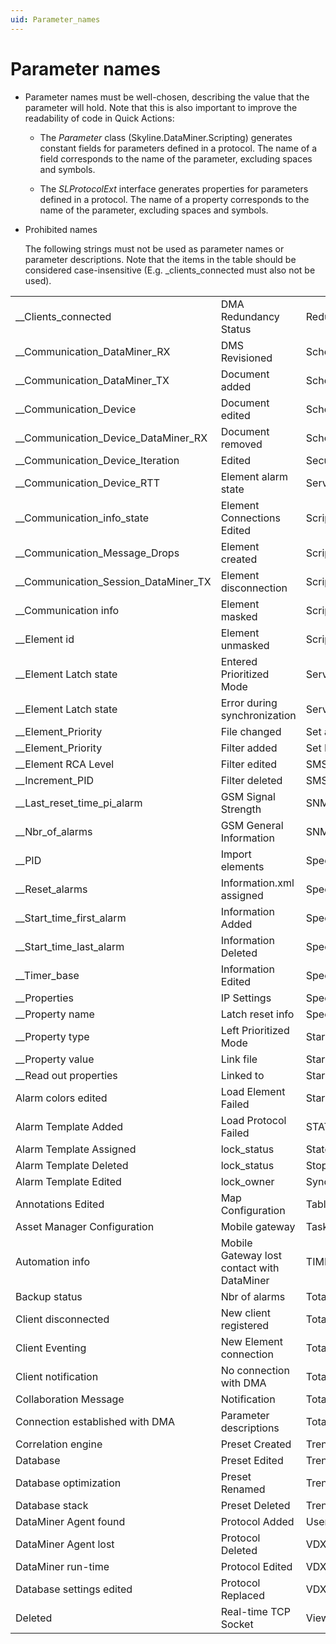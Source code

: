 ```yaml
---
uid: Parameter_names
---
```


# Parameter names

- Parameter names must be well-chosen, describing the value that the parameter will hold. Note that this is also important to improve the readability of code in Quick Actions:

    - The *Parameter* class (Skyline.DataMiner.Scripting) generates constant fields for parameters defined in a protocol. The name of a field corresponds to the name of the parameter, excluding spaces and symbols.

    - The *SLProtocolExt* interface generates properties for parameters defined in a protocol. The name of a property corresponds to the name of the parameter, excluding spaces and symbols.

- Prohibited names

    The following strings must not be used as parameter names or parameter descriptions. Note that the items in the table should be considered case-insensitive (E.g. \_clients_connected must also not be used).

|                                        |                                            |                                |
|----------------------------------------|--------------------------------------------|--------------------------------|
| \_\_Clients_connected                  | DMA Redundancy Status                      | Redundancy Group added         |
| \_\_Communication_DataMiner_RX         | DMS Revisioned                             | Scheduler info                 |
| \_\_Communication_DataMiner_TX         | Document added                             | Scheduled Task Created         |
| \_\_Communication_Device               | Document edited                            | Scheduled Task Updated         |
| \_\_Communication_Device_DataMiner_RX  | Document removed                           | Scheduled Task Deleted         |
| \_\_Communication_Device_Iteration     | Edited                                     | Security Edited                |
| \_\_Communication_Device_RTT           | Element alarm state                        | Service Templates              |
| \_\_Communication_info_state           | Element Connections Edited                 | Script Added                   |
| \_\_Communication_Message_Drops        | Element created                            | Script Deleted                 |
| \_\_Communication_Session_DataMiner_TX | Element disconnection                      | Script Edited                  |
| \_\_Communication info                 | Element masked                             | Script execution failure       |
| \_\_Element id                         | Element unmasked                           | Script started                 |
| \_\_Element Latch state                | Entered Prioritized Mode                   | Service added                  |
| \_\_Element Latch state                | Error during synchronization               | Service path changed           |
| \_\_Element_Priority                   | File changed                               | Set as production protocol     |
| \_\_Element_Priority                   | Filter added                               | Set Parameter                  |
| \_\_Element RCA Level                  | Filter edited                              | SMS Received                   |
| \_\_Increment_PID                      | Filter deleted                             | SMS Sent                       |
| \_\_Last_reset_time_pi_alarm           | GSM Signal Strength                        | SNMP-Managers edited           |
| \_\_Nbr_of_alarms                      | GSM General Information                    | SNMPAgent                      |
| \_\_PID                                | Import elements                            | Spectrum Monitor Created       |
| \_\_Reset_alarms                       | Information.xml assigned                   | Spectrum Monitor Deleted       |
| \_\_Start_time_first_alarm             | Information Added                          | Spectrum Monitor Edited        |
| \_\_Start_time_last_alarm              | Information Deleted                        | Spectrum Monitor Failure       |
| \_\_Timer_base                         | Information Edited                         | Spectrum Script Added          |
| \_\_Properties                         | IP Settings                                | Spectrum Script Edited         |
| \_\_Property name                      | Latch reset info                           | Spectrum Script Deleted        |
| \_\_Property type                      | Left Prioritized Mode                      | Start Element Failed           |
| \_\_Property value                     | Link file                                  | Start synchronization          |
| \_\_Read out properties                | Linked to                                  | Startup DataMiner Agent        |
| Alarm colors edited                    | Load Element Failed                        | Startup error                  |
| Alarm Template Added                   | Load Protocol Failed                       | STATE                          |
| Alarm Template Assigned                | lock_status                                | State change                   |
| Alarm Template Deleted                 | lock_status                                | Stop DataMiner                 |
| Alarm Template Edited                  | lock_owner                                 | Synchronization finished       |
| Annotations Edited                     | Map Configuration                          | Table Repair                   |
| Asset Manager Configuration            | Mobile gateway                             | Task started                   |
| Automation info                        | Mobile Gateway lost contact with DataMiner | TIMEOUT                        |
| Backup status                          | Nbr of alarms                              | TotalNbrOfActiveAlarms         |
| Client disconnected                    | New client registered                      | TotalNbrOfActiveCriticalAlarms |
| Client Eventing                        | New Element connection                     | TotalNbrOfActiveMajorAlarms    |
| Client notification                    | No connection with DMA                     | TotalNbrOfActiveMaskedAlarms   |
| Collaboration Message                  | Notification                               | TotalNbrOfActiveMinorAlarms    |
| Connection established with DMA        | Parameter descriptions                     | TotalNbrOfActiveWarningAlarms  |
| Correlation engine                     | Preset Created                             | Trending Template Added        |
| Database                               | Preset Edited                              | Trending Template Assigned     |
| Database optimization                  | Preset Renamed                             | Trending Template Deleted      |
| Database stack                         | Preset Deleted                             | Trending Template Edited       |
| DataMiner Agent found                  | Protocol Added                             | User settings                  |
| DataMiner Agent lost                   | Protocol Deleted                           | VDX Deleted                    |
| DataMiner run-time                     | Protocol Edited                            | VDX Added                      |
| Database settings edited               | Protocol Replaced                          | VDX Edited                     |
| Deleted                                | Real-time TCP Socket                       | Views Edited                   |
